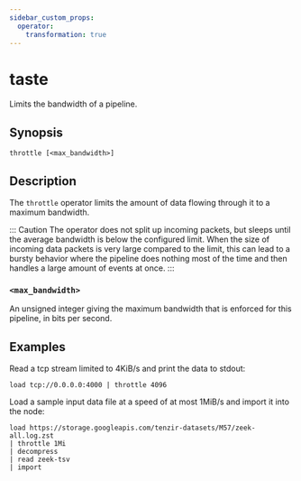 ```yaml
---
sidebar_custom_props:
  operator:
    transformation: true
---
```


# taste

Limits the bandwidth of a pipeline.

## Synopsis

```
throttle [<max_bandwidth>]
```

## Description

The `throttle` operator limits the amount of data flowing through it to a
maximum bandwidth.

::: Caution
The operator does not split up incoming packets, but sleeps until
the average bandwidth is below the configured limit. When the size of incoming
data packets is very large compared to the limit, this can lead to a bursty
behavior where the pipeline does nothing most of the time and then handles
a large amount of events at once.
:::

### `<max_bandwidth>`

An unsigned integer giving the maximum bandwidth that is enforced for
this pipeline, in bits per second.

## Examples

Read a tcp stream limited to 4KiB/s and print the data to stdout:

```
load tcp://0.0.0.0:4000 | throttle 4096
```

Load a sample input data file at a speed of at most 1MiB/s and import
it into the node:

```
load https://storage.googleapis.com/tenzir-datasets/M57/zeek-all.log.zst
| throttle 1Mi
| decompress
| read zeek-tsv
| import
```
